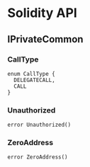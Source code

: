 # Solidity API

## IPrivateCommon

### CallType

```solidity
enum CallType {
  DELEGATECALL,
  CALL
}
```

### Unauthorized

```solidity
error Unauthorized()
```

### ZeroAddress

```solidity
error ZeroAddress()
```

